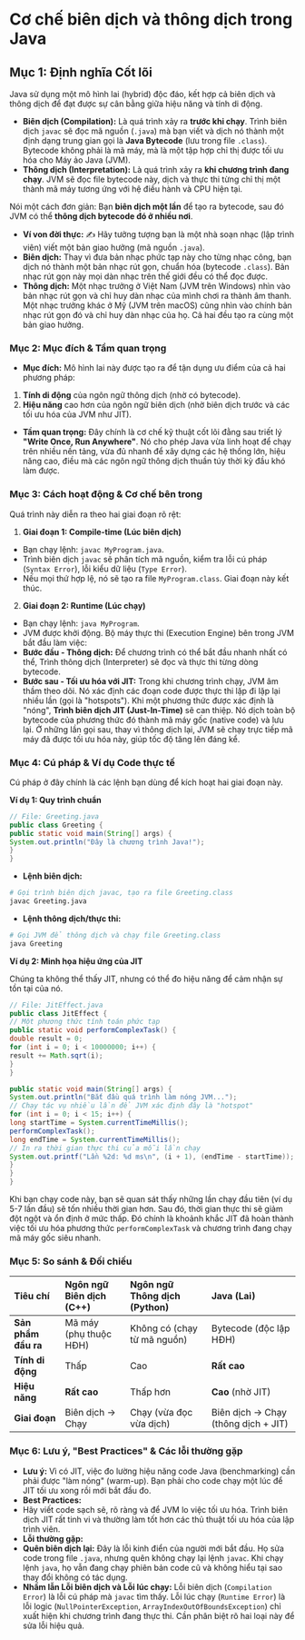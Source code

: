 # Cơ chế biên dịch và thông dịch trong Java

## **Mục 1: Định nghĩa Cốt lõi**

Java sử dụng một mô hình lai (hybrid) độc đáo, kết hợp cả biên dịch và thông dịch để đạt được sự cân bằng giữa hiệu năng và tính di động.

* **Biên dịch (Compilation):** Là quá trình xảy ra **trước khi chạy**. Trình biên dịch `javac` sẽ đọc mã nguồn (`.java`) mà bạn viết và dịch nó thành một định dạng trung gian gọi là **Java Bytecode** (lưu trong file `.class`). Bytecode không phải là mã máy, mà là một tập hợp chỉ thị được tối ưu hóa cho Máy ảo Java (JVM).
* **Thông dịch (Interpretation):** Là quá trình xảy ra **khi chương trình đang chạy**. JVM sẽ đọc file bytecode này, dịch và thực thi từng chỉ thị một thành mã máy tương ứng với hệ điều hành và CPU hiện tại.

Nói một cách đơn giản: Bạn **biên dịch một lần** để tạo ra bytecode, sau đó JVM có thể **thông dịch bytecode đó ở nhiều nơi**.

* **Ví von đời thực:** ✍️ Hãy tưởng tượng bạn là một nhà soạn nhạc (lập trình viên) viết một bản giao hưởng (mã nguồn `.java`).
* **Biên dịch:** Thay vì đưa bản nhạc phức tạp này cho từng nhạc công, bạn dịch nó thành một bản nhạc rút gọn, chuẩn hóa (bytecode `.class`). Bản nhạc rút gọn này mọi dàn nhạc trên thế giới đều có thể đọc được.
* **Thông dịch:** Một nhạc trưởng ở Việt Nam (JVM trên Windows) nhìn vào bản nhạc rút gọn và chỉ huy dàn nhạc của mình chơi ra thành âm thanh. Một nhạc trưởng khác ở Mỹ (JVM trên macOS) cũng nhìn vào chính bản nhạc rút gọn đó và chỉ huy dàn nhạc của họ. Cả hai đều tạo ra cùng một bản giao hưởng.

### **Mục 2: Mục đích & Tầm quan trọng**

* **Mục đích:** Mô hình lai này được tạo ra để tận dụng ưu điểm của cả hai phương pháp:

1. **Tính di động** của ngôn ngữ thông dịch (nhờ có bytecode).
2. **Hiệu năng** cao hơn của ngôn ngữ biên dịch (nhờ biên dịch trước và các tối ưu hóa của JVM như JIT).

* **Tầm quan trọng:** Đây chính là cơ chế kỹ thuật cốt lõi đằng sau triết lý **"Write Once, Run Anywhere"**. Nó cho phép Java vừa linh hoạt để chạy trên nhiều nền tảng, vừa đủ nhanh để xây dựng các hệ thống lớn, hiệu năng cao, điều mà các ngôn ngữ thông dịch thuần túy thời kỳ đầu khó làm được.

### **Mục 3: Cách hoạt động & Cơ chế bên trong**

Quá trình này diễn ra theo hai giai đoạn rõ rệt:

1. **Giai đoạn 1: Compile-time (Lúc biên dịch)**

* Bạn chạy lệnh: `javac MyProgram.java`.
* Trình biên dịch `javac` sẽ phân tích mã nguồn, kiểm tra lỗi cú pháp (`Syntax Error`), lỗi kiểu dữ liệu (`Type Error`).
* Nếu mọi thứ hợp lệ, nó sẽ tạo ra file `MyProgram.class`. Giai đoạn này kết thúc.

2. **Giai đoạn 2: Runtime (Lúc chạy)**

* Bạn chạy lệnh: `java MyProgram`.
* JVM được khởi động. Bộ máy thực thi (Execution Engine) bên trong JVM bắt đầu làm việc:
* **Bước đầu - Thông dịch:** Để chương trình có thể bắt đầu nhanh nhất có thể, Trình thông dịch (Interpreter) sẽ đọc và thực thi từng dòng bytecode.
* **Bước sau - Tối ưu hóa với JIT:** Trong khi chương trình chạy, JVM âm thầm theo dõi. Nó xác định các đoạn code được thực thi lặp đi lặp lại nhiều lần (gọi là "hotspots"). Khi một phương thức được xác định là "nóng", **Trình biên dịch JIT (Just-In-Time)** sẽ can thiệp. Nó dịch toàn bộ bytecode của phương thức đó thành mã máy gốc (native code) và lưu lại. Ở những lần gọi sau, thay vì thông dịch lại, JVM sẽ chạy trực tiếp mã máy đã được tối ưu hóa này, giúp tốc độ tăng lên đáng kể.

### **Mục 4: Cú pháp & Ví dụ Code thực tế**

Cú pháp ở đây chính là các lệnh bạn dùng để kích hoạt hai giai đoạn này.

**Ví dụ 1: Quy trình chuẩn**

```java
// File: Greeting.java
public class Greeting {
public static void main(String[] args) {
System.out.println("Đây là chương trình Java!");
}
}
```

* **Lệnh biên dịch:**

```bash
# Gọi trình biên dịch javac, tạo ra file Greeting.class
javac Greeting.java
```

* **Lệnh thông dịch/thực thi:**

```bash
# Gọi JVM để thông dịch và chạy file Greeting.class
java Greeting
```

**Ví dụ 2: Minh họa hiệu ứng của JIT**

Chúng ta không thể thấy JIT, nhưng có thể đo hiệu năng để cảm nhận sự tồn tại của nó.

```java
// File: JitEffect.java
public class JitEffect {
// Một phương thức tính toán phức tạp
public static void performComplexTask() {
double result = 0;
for (int i = 0; i < 10000000; i++) {
result += Math.sqrt(i);
}
}

public static void main(String[] args) {
System.out.println("Bắt đầu quá trình làm nóng JVM...");
// Chạy tác vụ nhiều lần để JVM xác định đây là "hotspot"
for (int i = 0; i < 15; i++) {
long startTime = System.currentTimeMillis();
performComplexTask();
long endTime = System.currentTimeMillis();
// In ra thời gian thực thi của mỗi lần chạy
System.out.printf("Lần %2d: %d ms\n", (i + 1), (endTime - startTime));
}
}
}
```

Khi bạn chạy code này, bạn sẽ quan sát thấy những lần chạy đầu tiên (ví dụ 5-7 lần đầu) sẽ tốn nhiều thời gian hơn. Sau đó, thời gian thực thi sẽ giảm đột ngột và ổn định ở mức thấp. Đó chính là khoảnh khắc JIT đã hoàn thành việc tối ưu hóa phương thức `performComplexTask` và chương trình đang chạy mã máy gốc siêu nhanh.

### **Mục 5: So sánh & Đối chiếu**

| Tiêu chí           | Ngôn ngữ Biên dịch (C++)         | Ngôn ngữ Thông dịch (Python)                 | Java (Lai)                                  |
| :------------------ | :------------------------------- | :------------------------------------------- | :------------------------------------------ |
| **Sản phẩm đầu ra** | Mã máy (phụ thuộc HĐH)           | Không có (chạy từ mã nguồn)                  | Bytecode (độc lập HĐH)                      |
| **Tính di động** | Thấp                             | Cao                                          | **Rất cao** |
| **Hiệu năng** | **Rất cao** | Thấp hơn                                     | **Cao** (nhờ JIT)                           |
| **Giai đoạn** | Biên dịch -\> Chạy                | Chạy (vừa đọc vừa dịch)                      | Biên dịch -\> Chạy (thông dịch + JIT)        |

### **Mục 6: Lưu ý, "Best Practices" & Các lỗi thường gặp**

* **Lưu ý:** Vì có JIT, việc đo lường hiệu năng code Java (benchmarking) cần phải được "làm nóng" (warm-up). Bạn phải cho code chạy một lúc để JIT tối ưu xong rồi mới bắt đầu đo.
* **Best Practices:**
* Hãy viết code sạch sẽ, rõ ràng và để JVM lo việc tối ưu hóa. Trình biên dịch JIT rất tinh vi và thường làm tốt hơn các thủ thuật tối ưu hóa của lập trình viên.
* **Lỗi thường gặp:**
* **Quên biên dịch lại:** Đây là lỗi kinh điển của người mới bắt đầu. Họ sửa code trong file `.java`, nhưng quên không chạy lại lệnh `javac`. Khi chạy lệnh `java`, họ vẫn đang chạy phiên bản code cũ và không hiểu tại sao thay đổi không có tác dụng.
* **Nhầm lẫn Lỗi biên dịch và Lỗi lúc chạy:** Lỗi biên dịch (`Compilation Error`) là lỗi cú pháp mà `javac` tìm thấy. Lỗi lúc chạy (`Runtime Error`) là lỗi logic (`NullPointerException`, `ArrayIndexOutOfBoundsException`) chỉ xuất hiện khi chương trình đang thực thi. Cần phân biệt rõ hai loại này để sửa lỗi hiệu quả.
